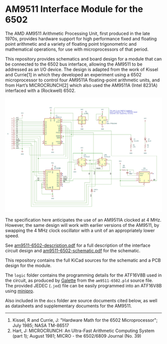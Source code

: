 AM9511 Interface Module for the 6502
====================================

The AMD AM9511 Arithmetic Processing Unit, first produced in the late 
1970s, provides hardware support for high performance fixed and floating 
point arithmetic and a variety of floating point trigonometric and 
mathematical operations, for use with microprocessors of that period.

This repository provides schematics and board design for a module that
can be connected to the 6502 bus interface, allowing the AM9511 to be 
addressed as an I/O device. The design is adapted from the work of 
Kissel and Currie[1] in which they developed an experiment using a 6502 
microprocessor to control four AM9511A floating-point arithmetic units, 
and from Hart’s MICROCRUNCH[2] which also used the AM9511A (Intel 8231A) 
interfaced with a (Rockwell) 6502.

![Schematic](images/am9511-6502-schematic.png)

The specification here anticipates the use of an AM9511A clocked at
4 MHz. However, the same design will work with earlier versions of the 
AM9511, by swapping the 4 MHz clock oscillator with a unit of an 
appropriately lower speed.

See [am9511-6502-description.pdf](am9511-6502-description.pdf) for a
full description of the interface circuit design and 
[am9511-6502-schematic.pdf](am9511-6502-schematic.pdf) for the schematic.

This repository contains the full KiCad sources for the schematic and a 
PCB design for the module. 

The `logic` folder contains the programming details for the ATF16V8B
used in the circuit, as produced by [Galette](https://github.com/simon-frankau/galette) from the `am9511-6502.pld` source file. The provided JEDEC (`.jed`) 
file can be easily programmed into an ATF16V8B using 
[minipro](https://gitlab.com/DavidGriffith/minipro).

Also included in the `docs` folder are source documents cited below, as 
well as datasheets and supplementary documents for the AM9511.

---
1. Kissel, R and Currie, J: "Hardware Math for the 6502 Microprocessor"; 
   July 1985; NASA TM-86517
2. Hart, J: MICROCRUNCH: An Ultra-Fast Arithmetic Computing System 
   (part 1); August 1981; MICRO - the 6502/6809 Journal (No. 39)
